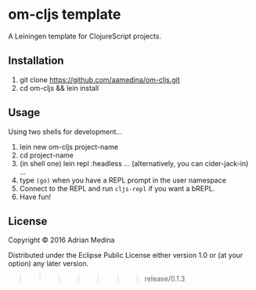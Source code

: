 om-cljs template
=======

A Leiningen template for ClojureScript projects.

## Installation

1. git clone https://github.com/aamedina/om-cljs.git
2. cd om-cljs && lein install

## Usage

Using two shells for development...

1. lein new om-cljs project-name
2. cd project-name
3. (in shell one) lein repl :headless 
... (alternatively, you can cider-jack-in) ...
4. type `(go)` when you have a REPL prompt in the user namespace
5. Connect to the REPL and run `cljs-repl` if you want a bREPL.
6. Have fun!

## License

Copyright © 2016 Adrian Medina

Distributed under the Eclipse Public License either version 1.0 or (at
your option) any later version.

>>>>>>> release/0.1.3
